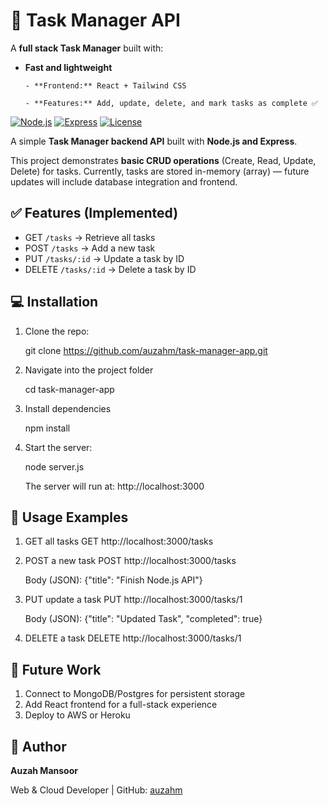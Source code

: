 # 🚀 Task Manager API

A **full stack Task Manager** built with:

- **Fast and lightweight**  

      - **Frontend:** React + Tailwind CSS

      - **Features:** Add, update, delete, and mark tasks as complete ✅

[![Node.js](https://img.shields.io/badge/Node.js-v18-green)](https://nodejs.org/)
[![Express](https://img.shields.io/badge/Express-4.x-blue)](https://expressjs.com/)
[![License](https://img.shields.io/badge/License-MIT-yellow)](LICENSE)

A simple **Task Manager backend API** built with **Node.js and Express**.

This project demonstrates **basic CRUD operations** (Create, Read, Update, Delete) for tasks. Currently, tasks are stored in-memory (array) — future updates will include database integration and frontend.

## ✅ Features (Implemented)

- GET `/tasks` → Retrieve all tasks
- POST `/tasks` → Add a new task
- PUT `/tasks/:id` → Update a task by ID
- DELETE `/tasks/:id` → Delete a task by ID

## 💻 Installation

1. Clone the repo:

      git clone https://github.com/auzahm/task-manager-app.git

2. Navigate into the project folder

      cd task-manager-app

3. Install dependencies

      npm install

4. Start the server:
   
      node server.js

      The server will run at: http://localhost:3000

## 🚀 Usage Examples

1. GET all tasks
GET http://localhost:3000/tasks

2. POST a new task
POST http://localhost:3000/tasks

    Body (JSON): {"title": "Finish Node.js API"}

4. PUT update a task
PUT http://localhost:3000/tasks/1

    Body (JSON): {"title": "Updated Task", "completed": true}

6. DELETE a task
DELETE http://localhost:3000/tasks/1

## 🌟 Future Work

1. Connect to MongoDB/Postgres for persistent storage
2. Add React frontend for a full-stack experience
3. Deploy to AWS or Heroku

## 👤 Author
**Auzah Mansoor**

Web & Cloud Developer | GitHub: [auzahm](https://github.com/auzahm)







